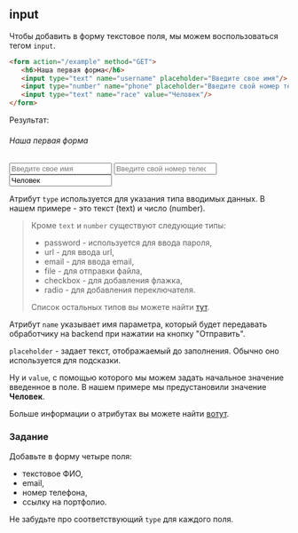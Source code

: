 ## input

Чтобы добавить в форму текстовое поля, мы можем воспользоваться тегом `input`.

```html
<form action="/example" method="GET">
   <h6>Наша первая форма</h6> 
   <input type="text" name="username" placeholder="Введите свое имя"/>
   <input type="number" name="phone" placeholder="Введите свой номер телефона"/>
   <input type="text" name="race" value="Человек"/>
</form>
```

Результат:

<div class="html">
    <form action="/example" method="GET">
       <h6>Наша первая форма</h6> 
       <input class="form-control" type="text" name="username" placeholder="Введите свое имя"/>
       <input class="form-control" type="number" name="phone" placeholder="Введите свой номер телефона"/>
       <input class="form-control" type="text" name="race" value="Человек"/>
    </form>
</div>

Атрибут `type` используется для указания типа вводимых данных. В нашем примере - это текст (text) и число (number).

> Кроме `text` и `number` существуют следующие типы:
> * password - используется для ввода пароля,
> * url - для ввода url,
> * email - для ввода email,
> * file - для отправки файла,
> * checkbox - для добавления флажка,
> * radio - для добавления переключателя.
>
> Список остальных типов вы можете найти [тут](https://html5book.ru/html5-forms/).

Атрибут `name` указывает имя параметра, который будет передавать обработчику на backend при нажатии на кнопку "Отправить".

`placeholder` - задает текст, отображаемый до заполнения. Обычно оно используется для подсказки.

Ну и `value`, с помощью которого мы можем задать начальное значение введенное в поле. В нашем примере мы предустановили значение **Человек**.

Больше информации о атрибутах вы можете найти [вотут](https://html5book.ru/html5-forms/).

### Задание

Добавьте в форму четыре поля:
- текстовое ФИО,
- email,
- номер телефона,
- ссылку на портфолио.

Не забудьте про соответствующий `type` для каждого поля.